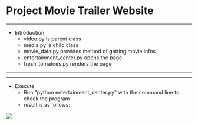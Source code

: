 # Project Movie Trailer Website

---
- Introduction
	- video.py is parent class
	- media.py is child class
	- movie_data.py provides method of getting movie infos
	- entertainment_center.py opens the page
	- fresh_tomatoes.py renders the page

---

---
- Execute
	-  Run "python entertainment_center.py" with the command line to check the program
	-  result is as follows:

![](https://i.imgur.com/wOMlwe2.jpg)